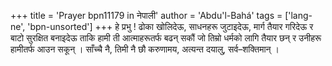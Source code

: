 +++
title = 'Prayer bpn11179 in नेपाली'
author = 'Abdu'l-Bahá'
tags = ['lang-ne', 'bpn-unsorted']
+++
हे प्रभु ! ढोका खोलिदेऊ, साधनहरू जुटाइदेऊ, मार्ग तैयार गरिदेऊ र बाटो सुरक्षित बनाइदेऊ ताकि हामी ती आत्माहरूतर्फ बढन् सकौं जो तिम्रो धर्मको लागि तैयार छन् र उनीहरू हामीतर्फ आउन सकून् । साँच्चै नै, तिमी नै छौ करुणामय, अत्यन्त दयालु, सर्व–शक्तिमान् ।
